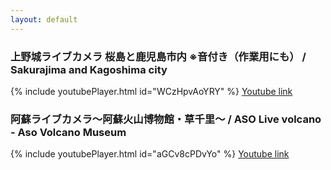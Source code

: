 ```yaml
---
layout: default
---
```


### 上野城ライブカメラ 桜島と鹿児島市内 ※音付き（作業用にも） / Sakurajima and Kagoshima city
{% include youtubePlayer.html id="WCzHpvAoYRY" %}
[Youtube link](https://www.youtube.com/watch?v=WCzHpvAoYRY)

### 阿蘇ライブカメラ～阿蘇火山博物館・草千里～ / ASO Live volcano - Aso Volcano Museum
{% include youtubePlayer.html id="aGCv8cPDvYo" %}
[Youtube link](https://www.youtube.com/watch?v=aGCv8cPDvYo)
